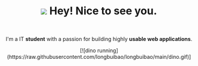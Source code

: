 

<div align="center">
<h1><img src="https://emojis.slackmojis.com/emojis/images/1531849430/4246/blob-sunglasses.gif?1531849430" width="30"/> Hey! Nice to see you.</h1>

<br>

<p> I'm a IT <strong>student</strong> with a passion for building highly <strong>usable web applications</strong>.</p>
[![dino running](https://raw.githubusercontent.com/longbuibao/longbuibao/main/dino.gif)]
</div>




